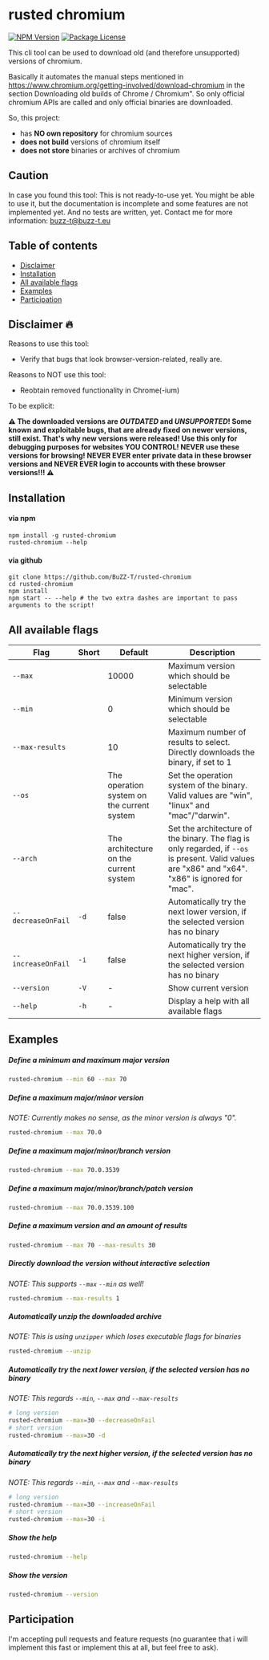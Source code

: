 # rusted chromium

<a href="https://www.npmjs.com/package/rusted-chromium"><img src="https://img.shields.io/npm/v/rusted-chromium.svg" alt="NPM Version" /></a>
<a href="https://www.npmjs.com/package/rusted-chromium"><img src="https://img.shields.io/npm/l/rusted-chromium.svg" alt="Package License" /></a>

This cli tool can be used to download old (and therefore unsupported) versions of chromium.

Basically it automates the manual steps mentioned in https://www.chromium.org/getting-involved/download-chromium in the section Downloading old builds of Chrome / Chromium".
So only official chromium APIs are called and only official binaries are downloaded.

So, this project:

* has **NO own repository** for chromium sources
* **does not build** versions of chromium itself
* **does not store** binaries or archives of chromium

## Caution

In case you found this tool: This is not ready-to-use yet. You might be able to use it, but the documentation is incomplete and some features are not implemented yet. And no tests are written, yet. Contact me for more information: <a href="mailto:buzz-t@buzz-t.eu">buzz-t@buzz-t.eu</a>

## Table of contents

* [Disclaimer](#disclaimer-)
* [Installation](#installation)
* [All available flags](#all-available-flags)
* [Examples](#examples)
* [Participation](#participation)

## Disclaimer 🔥

Reasons to use this tool:

* Verify that bugs that look browser-version-related, really are.

Reasons to NOT use this tool:

* Reobtain removed functionality in Chrome(-ium)

To be explicit:

**⚠️ The downloaded versions are *OUTDATED* and *UNSUPPORTED*! Some known and exploitable bugs, that are already fixed on newer versions, still exist. That's why new versions were released! Use this only for debugging purposes for websites YOU CONTROL! NEVER use these versions for browsing! NEVER EVER enter private data in these browser versions and NEVER EVER login to accounts with these browser versions!!! ⚠️**

## Installation

#### via npm

```
npm install -g rusted-chromium
rusted-chromium --help
```

#### via github

```
git clone https://github.com/BuZZ-T/rusted-chromium
cd rusted-chromium
npm install
npm start -- --help # the two extra dashes are important to pass arguments to the script!

```

## All available flags

| Flag | Short | Default | Description |
|-|-|-|-
| `--max`| | 10000 | Maximum version which should be selectable
| `--min`| | 0 | Minimum version which should be selectable
| `--max-results`| | 10 | Maximum number of results to select. Directly downloads the binary, if set to 1
| `--os`|  | The operation system on the current system | Set the operation system of the binary. Valid values are "win", "linux" and "mac"/"darwin".
| `--arch`|  | The architecture on the current system | Set the architecture of the binary. The flag is only regarded, if `--os` is present. Valid values are "x86" and "x64". "x86" is ignored for "mac".
| `--decreaseOnFail`| `-d` | false | Automatically try the next lower version, if the selected version has no binary
| `--increaseOnFail`| `-i` | false | Automatically try the next higher version, if the selected version has no binary
| `--version`| `-V` | - | Show current version
| `--help`| `-h` | - | Display a help with all available flags

## Examples

##### Define a minimum and maximum major version
```bash
rusted-chromium --min 60 --max 70
```
##### Define a maximum major/minor version
*NOTE: Currently makes no sense, as the minor version is always "0".*
```bash
rusted-chromium --max 70.0
```

##### Define a maximum major/minor/branch version
```bash
rusted-chromium --max 70.0.3539
```
##### Define a maximum major/minor/branch/patch version
```bash
rusted-chromium --max 70.0.3539.100
```

##### Define a maximum version and an amount of results
```bash
rusted-chromium --max 70 --max-results 30
```

##### Directly download the version without interactive selection
*NOTE: This supports `--max` `--min` as well!*
```bash
rusted-chromium --max-results 1
```

##### Automatically unzip the downloaded archive
*NOTE: This is using `unzipper` which loses executable flags for binaries*
```bash
rusted-chromium --unzip
```

##### Automatically try the next lower version, if the selected version has no binary
*NOTE: This regards `--min`, `--max` and `--max-results`*
```bash
# long version
rusted-chromium --max=30 --decreaseOnFail
# short version
rusted-chromium --max=30 -d
```

##### Automatically try the next higher version, if the selected version has no binary
*NOTE: This regards `--min`, `--max` and `--max-results`*
```bash
# long version
rusted-chromium --max=30 --increaseOnFail
# short version
rusted-chromium --max=30 -i
```

##### Show the help
```bash
rusted-chromium --help
```

##### Show the version
```bash
rusted-chromium --version
```
## Participation
I'm accepting pull requests and feature requests (no guarantee that i will implement this fast or implement this at all, but feel free to ask).
